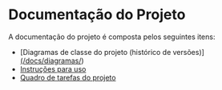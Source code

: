 # Documentação do Projeto

A documentação do projeto é composta pelos seguintes itens: 
 - [Diagramas de classe do projeto (histórico de versões)][(/docs/diagramas/](https://github.com/DisciplinasProgramacao/leilaodeenergia-tp-grupo-alunossemgrupo/tree/master/docs/diagramas))
 - [Instruções para uso]([/docs/instrucoes.md](https://github.com/DisciplinasProgramacao/leilaodeenergia-tp-grupo-alunossemgrupo/blob/master/docs/instrucoes.md))
 - [Quadro de tarefas do projeto]([https://insira.aqui.sua.URL](https://github.com/orgs/DisciplinasProgramacao/projects/215))
